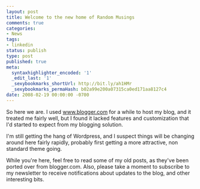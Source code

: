 ```yaml
---
layout: post
title: Welcome to the new home of Random Musings
comments: true
categories:
- News
tags:
- linkedin
status: publish
type: post
published: true
meta:
  syntaxhighlighter_encoded: '1'
  _edit_last: '1'
  _sexybookmarks_shortUrl: http://bit.ly/ah1HMr
  _sexybookmarks_permaHash: b02a99e200a07315ca0ed171aa8127c4
date: 2008-02-19 00:00:00 -0700
---
```

So here we are.  I used www.blogger.com for a while to host my blog, and it treated me fairly well, but I found it lacked features and customization that I'd started to expect from my blogging solution.

I'm still getting the hang of Wordpress, and I suspect things will be changing around here fairly rapidly, probably first getting a more attractive, non standard theme going.

While you're here, feel free to read some of my old posts, as they've been ported over from blogger.com.  Also, please take a moment to subscribe to my newsletter to receive notifications about updates to the blog, and other interesting bits.
